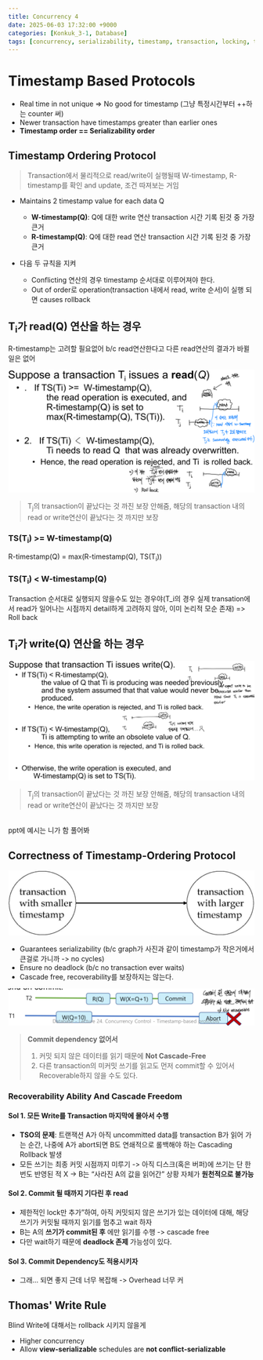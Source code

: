 ```yaml
---
title: Concurrency 4
date: 2025-06-03 17:32:00 +9000
categories: [Konkuk_3-1, Database]
tags: [concurrency, serializability, timestamp, transaction, locking, tree]     # TAG names should always be lowercase
---
```


Timestamp Based Protocols
==

- Real time in not unique => No good for timestamp (그냥 특정시간부터 ++하는 counter 써)
- Newer transaction have timestamps greater than earlier ones
- **Timestamp order == Serializability order**

Timestamp Ordering Protocol
--

> Transaction에서 물리적으로 read/write이 실행될때 W-timestamp, R-timestamp를 확인 and update, 조건 따져보는 거임 

- Maintains 2 timestamp value for each data Q
  - **W-timestamp(Q)**: Q에 대한 write 연산 transaction 시간 기록 된것 중 가장 큰거
  - **R-timestamp(Q)**: Q에 대한 read 연산 transaction 시간 기록 된것 중 가장 큰거

- 다음 두 규칙을 지켜
  - Conflicting 연산의 경우 timestamp 순서대로 이루어져야 한다. 
  - Out of order로 operation(transaction 내에서 read, write 순서)이 실행 되면 causes rollback

T<sub>i</sub>가 read(Q) 연산을 하는 경우
--

R-timestamp는 고려할 필요없어 b/c read연산한다고 다른 read연산의 결과가 바뀔 일은 없어

![timestamp-based-eg-read.jpeg](../assets/Konkuk_3-1/Database/Post_17/timestamp-based-eg-read.jpeg)
> T<sub>j</sub>의 transaction이 끝났다는 것 까진 보장 안해줌, 해당의 transaction 내의 read or write연산이 끝났다는 것 까지만 보장

### TS(T<sub>i</sub>) >= W-timestamp(Q)

R-timestamp(Q) = max(R-timestamp(Q), TS(T<sub>i</sub>))

### TS(T<sub>i</sub>) < W-timestamp(Q)

Transaction 순서대로 실행되지 않을수도 있는 경우야(T_i의 경우 실제 transation에서 read가 일어나는 시점까지 detail하게 고려하지 않아, 이미 논리적 모순 존재) => Roll back 

T<sub>i</sub>가 write(Q) 연산을 하는 경우
--

![timestamp-based-eg-write.jpeg](../assets/Konkuk_3-1/Database/Post_17/timestamp-based-eg-write.jpeg)
> T<sub>j</sub>의 transaction이 끝났다는 것 까진 보장 안해줌, 해당의 transaction 내의 read or write연산이 끝났다는 것 까지만 보장

<br>ppt에 예시는 니가 함 풀어봐

Correctness of Timestamp-Ordering Protocol
--

![tso-graph.png](../assets/Konkuk_3-1/Database/Post_17/tso-graph.png)

- Guarantees serializability (b/c graph가 사진과 같이 timestamp가 작은거에서 큰걸로 가니까 -> no cycles)
- Ensure no deadlock (b/c no transaction ever waits)
- Cascade free, recoverability를 보장하지는 않는다.

![tso-nonrecoverable.jpeg](../assets/Konkuk_3-1/Database/Post_17/tso-nonrecoverable.jpeg)
> **Commit dependency 없어서**
> 1. 커밋 되지 않은 데이터를 읽기 때문에 **Not Cascade‐Free**
> 2. 다른 transaction의 미커밋 쓰기를 읽고도 먼저 commit할 수 있어서 Recoverable하지 않을 수도 있다.

### Recoverability Ability And Cascade Freedom

#### Sol 1. 모든 Write를 Transaction 마지막에 몰아서 수행

- **TSO의 문제**: 트랜잭션 A가 아직 uncommitted data를 transaction B가 읽어 가는 순간, 나중에 A가 abort되면 B도 연쇄적으로 롤백해야 하는 Cascading Rollback 발생
- 모든 쓰기는 최종 커밋 시점까지 미루기 -> 아직 디스크(혹은 버퍼)에 쓰기는 단 한 번도 반영된 적 X -> B는 “사라진 A의 값을 읽어간” 상황 자체가 **원천적으로 불가능**

#### Sol 2. Commit 될 때까지 기다린 후 read

- 제한적인 lock만 추가”하여, 아직 커밋되지 않은 쓰기가 있는 데이터에 대해, 해당 쓰기가 커밋될 때까지 읽기를 멈추고 wait 하자
- B는 A의 **쓰기가 commit된 후** 에만 읽기를 수행 -> cascade free
- 다만 wait하기 때문에 **deadlock 존제** 가능성이 있다. 

#### Sol 3. Commit Dependency도 적용시키자

- 그래... 되면 좋지 근데 너무 복잡해 -> Overhead 너무 커

Thomas' Write Rule
--

Blind Write에 대해서는 rollback 시키지 않을게
- Higher concurrency
- Allow **view-serializable** schedules are **not conflict-serializable** 
